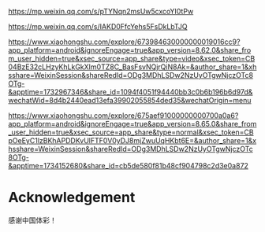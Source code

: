 

https://mp.weixin.qq.com/s/pTYNqn2msUw5cxcoYI0tPw

https://mp.weixin.qq.com/s/IAKD0FfcYehs5FsDkLbTJQ

https://www.xiaohongshu.com/explore/673984630000000019016cc9?app_platform=android&ignoreEngage=true&app_version=8.62.0&share_from_user_hidden=true&xsec_source=app_share&type=video&xsec_token=CB04BzE32cLHzyKhLkGkXIm0TZ8C_BasFsvNQjrQiN8Ak=&author_share=1&xhsshare=WeixinSession&shareRedId=ODg3MDhLSDw2NzUyOTgwNjczOTc8OTg-&apptime=1732967346&share_id=1094f4051f94440bb3c0b6b196b6d97d&wechatWid=8d4b2440ead13efa39902055854ded35&wechatOrigin=menu


https://www.xiaohongshu.com/explore/675aef91000000000700a0a6?app_platform=android&ignoreEngage=true&app_version=8.65.0&share_from_user_hidden=true&xsec_source=app_share&type=normal&xsec_token=CBpOeEyC1lzBKhAPDDKvUlFTF0V0yDJ8mjZwuUqHKbt6E=&author_share=1&xhsshare=WeixinSession&shareRedId=ODg3MDhLSDw2NzUyOTgwNjczOTc8OTg-&apptime=1734152680&share_id=cb5de580f81b48cf904798c2d3e0a872


# Acknowledgement
感谢中国体彩！
